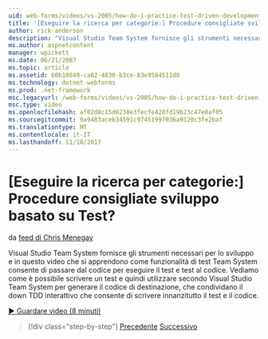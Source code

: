 ```yaml
---
uid: web-forms/videos/vs-2005/how-do-i-practice-test-driven-development
title: '[Eseguire la ricerca per categorie:] Procedure consigliate sviluppo basato su Test? | Microsoft Docs'
author: rick-anderson
description: "Visual Studio Team System fornisce gli strumenti necessari per lo sviluppo di procedure consigliate e in questo video si apprendono come funzionalità del test di Team System un..."
ms.author: aspnetcontent
manager: wpickett
ms.date: 06/21/2007
ms.topic: article
ms.assetid: 60b10049-ca02-4830-b3ce-83e9584511d0
ms.technology: dotnet-webforms
ms.prod: .net-framework
msc.legacyurl: /web-forms/videos/vs-2005/how-do-i-practice-test-driven-development
msc.type: video
ms.openlocfilehash: af02d8c15d6230e3fecfe428fd19b23c47e8af05
ms.sourcegitcommit: 9a9483aceb34591c97451997036a9120c3fe2baf
ms.translationtype: MT
ms.contentlocale: it-IT
ms.lasthandoff: 11/10/2017
---
```

<a name="how-do-i-practice-test-driven-development"></a>[Eseguire la ricerca per categorie:] Procedure consigliate sviluppo basato su Test?
====================
da [feed di Chris Menegay](https://twitter.com/CMenegay)

Visual Studio Team System fornisce gli strumenti necessari per lo sviluppo e in questo video che si apprendono come funzionalità di test Team System consente di passare dal codice per eseguire il test e test al codice. Vediamo come è possibile scrivere un test e quindi utilizzare secondo Visual Studio Team System per generare il codice di destinazione, che condividano il down TDD interattivo che consente di scrivere innanzitutto il test e il codice.

[&#9654; Guardare video (8 minuti)](https://channel9.msdn.com/Blogs/ASP-NET-Site-Videos/how-do-i-practice-test-driven-development)

>[!div class="step-by-step"]
[Precedente](how-do-i-write-code-more-quickly-with-unit-tests.md)
[Successivo](how-do-i-load-test-a-web-application.md)

